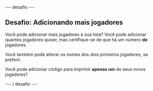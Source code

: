 \--- desafio \---

## Desafio: Adicionando mais jogadores

Você pode adicionar mais jogadores à sua lista? Você pode adicionar quantos jogadores quiser, mas certifique-se de que há um número **de** jogadores.

Você também pode alterar os nomes dos dois primeiros jogadores, se preferir.

Você pode adicionar código para imprimir **apenas um** de seus novos jogadores?

\--- / desafio \---